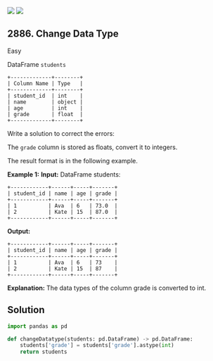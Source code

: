 [![](https://img.shields.io/github/stars/javadev/LeetCode-in-Kotlin?label=Stars&style=flat-square)](https://github.com/javadev/LeetCode-in-Kotlin)
[![](https://img.shields.io/github/forks/javadev/LeetCode-in-Kotlin?label=Fork%20me%20on%20GitHub%20&style=flat-square)](https://github.com/javadev/LeetCode-in-Kotlin/fork)

## 2886\. Change Data Type

Easy

DataFrame `students` 

    +-------------+--------+ 
    | Column Name | Type   | 
    +-------------+--------+ 
    | student_id  | int    | 
    | name        | object | 
    | age         | int    | 
    | grade       | float  | 
    +-------------+--------+

Write a solution to correct the errors:

The `grade` column is stored as floats, convert it to integers.

The result format is in the following example.

**Example 1:** **Input:** DataFrame students: 

    +------------+------+-----+-------+ 
    | student_id | name | age | grade | 
    +------------+------+-----+-------+ 
    | 1          | Ava  | 6   | 73.0  | 
    | 2          | Kate | 15  | 87.0  | 
    +------------+------+-----+-------+

**Output:** 

    +------------+------+-----+-------+ 
    | student_id | name | age | grade | 
    +------------+------+-----+-------+ 
    | 1          | Ava  | 6   | 73    | 
    | 2          | Kate | 15  | 87    | 
    +------------+------+-----+-------+

**Explanation:** The data types of the column grade is converted to int.

## Solution

```python
import pandas as pd

def changeDatatype(students: pd.DataFrame) -> pd.DataFrame:
    students['grade'] = students['grade'].astype(int) 
    return students
```